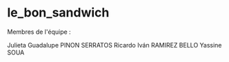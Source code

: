 # le_bon_sandwich

Membres de l'équipe :

Julieta Guadalupe PINON SERRATOS
Ricardo Iván RAMIREZ BELLO
Yassine SOUA

